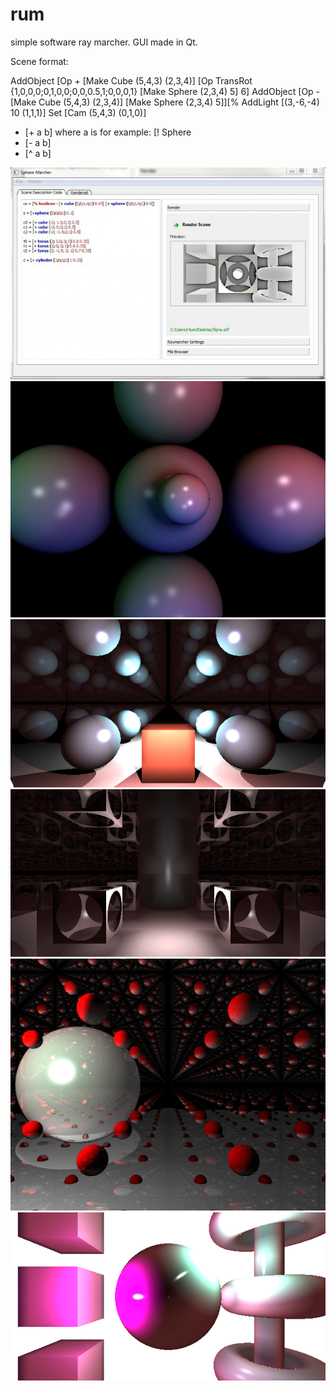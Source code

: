 rum
===

simple software ray marcher. GUI made in Qt.

Scene format:

AddObject [Op + [Make Cube (5,4,3) (2,3,4)] [Op TransRot {1,0,0,0;0,1,0,0;0,0,0.5,1;0,0,0,1} [Make Sphere (2,3,4) 5] 6]
AddObject [Op - [Make Cube (5,4,3) (2,3,4)] [Make Sphere (2,3,4) 5]][%
AddLight  [(3,-6,-4) 10 (1,1,1)]
Set [Cam (5,4,3) (0,1,0)]

+ [+ a b] where a is for example: [! Sphere
+ [- a b]
+ [^ a b]

![Screenshot](1.jpg)
![Screenshot](2.jpg)
![Screenshot](hard_shadow.png)
![Screenshot](infinity.png)
![Screenshot](mirror.png)
![Screenshot](testscene.png)
